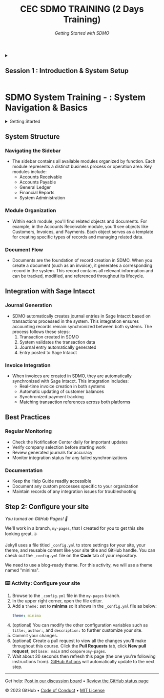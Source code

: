 
<header>

# CEC SDMO TRAINING (2 Days Training)
_Getting Started with SDMO_

</header>


<details id=2 closed>
<summary><h2>Session 1 : Introduction & System Setup </h2></summary>

LogIn to System

 ```text 
 https://prd1.eu.erp.sage.com/
```

## Landing Page

- **Header**

   - [x] Current Company & Selection
   - [x] Notification (Invoices/Jornals - Errors/Success, Release Notes, More)
   - [x] Help Center (Documentation)
   - [x] User Preferences

 - **Dashboard**
 - **Navigating the Sidebar (Modules)**

## Module Organization

     - Each Module has objects / documents e.g Sale Module has a Customer, Sales Order, Sales Invoice, etc documents/object
     - Each object / documents creates records (Demo of Records Page)
         - **Engagement about Demission**
     - Records with financial implication, e.g., Sales Invoice, are integrated with Intacct.

## Intergration with Intacct

   - **Immediate Posting**: Invoices / Credit Memo 
   - **Scheduled Posting - Job Schedules**: Generated and Posted at Intervals (12h00 & 00h00)
   - **Manual Posting** - Manual Human Entry Generation

## Adding Users & Understanding Roles 
   - **Users**
   - **Roles**
   - **Authorisation Group**
   - **site Groups**

With GitHub Pages, you can host project blogs, documentation, resumes, portfolios, or any other static content you'd like. Your GitHub repository can easily become its own website. In this course, we'll show you how to set up your own site or blog using GitHub Pages.

- **Who is this for**: Beginners, students, project maintainers, small businesses.
- **What you'll learn**: How to build a GitHub Pages site.
- **What you'll build**: We'll build a simple GitHub Pages site with a blog. We'll use [Jekyll](https://jekyllrb.com), a static site generator.
- **Prerequisites**: If you need to learn about branches, commits, and pull requests, take [Introduction to GitHub](https://github.com/skills/introduction-to-github) first.
- **How long**: This course is five steps long and takes less than one hour to complete.
  
**Course tips:**
  - Glossary terms will be _emphasised_ and linked to their definiton.

## How to start this course

1. Right-click **Start course** and open the link in a new tab.
   <br />[![start-course](https://user-images.githubusercontent.com/1221423/218596841-0645fe1a-4aaf-4f51-9ab3-8aa2d3fdd487.svg)](https://github.com/skills/github-pages/generate)
2. In the new tab, follow the prompts to create a new repository.
   - For owner, choose your personal account or an organization to host the repository.
   - We recommend creating a public repository—private repositories will [use Actions minutes](https://docs.github.com/en/billing/managing-billing-for-github-actions/about-billing-for-github-actions).
   - Name the repository something easy for you to recognize and remember.
   ![Screenshot of the "Create a new repository" page. The "Public" repository option is highlighted with an orange box.](/images/create-a-repository.png)
3. After your new repository is created, wait about 20 seconds, then refresh the page. Follow the step-by-step instructions in the new repository's README. [GitHub Actions](https://docs.github.com/en/actions) will automatically close this welcome and open the first step.

</details>


# SDMO System Training - : System Navigation & Basics

<details>
<summary>Getting Started</summary>

### Login & Company Selection
- When you first log into SDMO, you'll need to select your working company from the dropdown menu at the top of the screen. This is crucial as all transactions and records will be associated with the selected company. Remember to verify your selected company before performing any operations to ensure data accuracy.

### Understanding the Notification Center
- The Notification Center, accessible from the top navigation bar, serves as your central hub for system alerts, updates, and important messages. You'll receive notifications for events like completed integrations, successful journal postings, and any system-related announcements. Check this regularly to stay informed about system activities and potential issues that need your attention.

### Help Guide Access
- The comprehensive Help Guide can be accessed via the "?" icon in the top-right corner. It contains detailed documentation, step-by-step tutorials, and troubleshooting guides. Take time to familiarize yourself with this resource as it will be invaluable for self-service support and learning advanced features.
</details>

## System Structure

### Navigating the Sidebar
- The sidebar contains all available modules organized by function. Each module represents a distinct business process or operation area. Key modules include:
  - Accounts Receivable
  - Accounts Payable
  - General Ledger
  - Financial Reports
  - System Administration

### Module Organization
- Within each module, you'll find related objects and documents. For example, in the Accounts Receivable module, you'll see objects like Customers, Invoices, and Payments. Each object serves as a template for creating specific types of records and managing related data.

### Document Flow
- Documents are the foundation of record creation in SDMO. When you create a document (such as an invoice), it generates a corresponding record in the system. This record contains all relevant information and can be tracked, modified, and referenced throughout its lifecycle.

## Integration with Sage Intacct

### Journal Generation
- SDMO automatically creates journal entries in Sage Intacct based on transactions processed in the system. This integration ensures accounting records remain synchronized between both systems. The process follows these steps:
  1. Transaction created in SDMO
  2. System validates the transaction data
  3. Journal entry automatically generated
  4. Entry posted to Sage Intacct

### Invoice Integration
- When invoices are created in SDMO, they are automatically synchronized with Sage Intacct. This integration includes:
  - Real-time invoice creation in both systems
  - Automatic updating of customer balances
  - Synchronized payment tracking
  - Matching transaction references across both platforms

## Best Practices

### Regular Monitoring
- Check the Notification Center daily for important updates
- Verify company selection before starting work
- Review generated journals for accuracy
- Monitor integration status for any failed synchronizations

### Documentation
- Keep the Help Guide readily accessible
- Document any custom processes specific to your organization
- Maintain records of any integration issues for troubleshooting












<!--
  <<< Author notes: Step 2 >>>
  Start this step by acknowledging the previous step.
  Define terms and link to docs.github.com.
  Historic note: previous version checked for empty pull request, changed to the correct theme `minima`.
-->

## Step 2: Configure your site

_You turned on GitHub Pages! :tada:_

We'll work in a branch, `my-pages`, that I created for you to get this site looking great. :sparkle:

Jekyll uses a file titled `_config.yml` to store settings for your site, your theme, and reusable content like your site title and GitHub handle. You can check out the `_config.yml` file on the **Code** tab of your repository.

We need to use a blog-ready theme. For this activity, we will use a theme named "minima".

### :keyboard: Activity: Configure your site

1. Browse to the `_config.yml` file in the `my-pages` branch.
1. In the upper right corner, open the file editor.
1. Add a `theme:` set to **minima** so it shows in the `_config.yml` file as below:
   ```yml
   theme: minima
   ```
1. (optional) You can modify the other configuration variables such as `title:`, `author:`, and `description:` to further customize your site.
1. Commit your changes.
1. (optional) Create a pull request to view all the changes you'll make throughout this course. Click the **Pull Requests** tab, click **New pull request**, set `base: main` and `compare:my-pages`.
1. Wait about 20 seconds then refresh this page (the one you're following instructions from). [GitHub Actions](https://docs.github.com/en/actions) will automatically update to the next step.

<footer>

<!--
  <<< Author notes: Footer >>>
  Add a link to get support, GitHub status page, code of conduct, license link.
-->

---

Get help: [Post in our discussion board](https://github.com/orgs/skills/discussions/categories/github-pages) &bull; [Review the GitHub status page](https://www.githubstatus.com/)

&copy; 2023 GitHub &bull; [Code of Conduct](https://www.contributor-covenant.org/version/2/1/code_of_conduct/code_of_conduct.md) &bull; [MIT License](https://gh.io/mit)

</footer>
